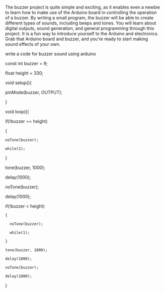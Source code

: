 The buzzer project is quite simple and exciting, as it enables even a newbie to learn how to make use of the Arduino board in controlling the operation of a buzzer.
By writing a small program, the buzzer will be able to create different types of sounds, including beeps and tones. 
You will learn about digital outputs, sound generation, and general programming through this project. It is a fun way to introduce yourself to the Arduino and electronics. 
Grab that Arduino board and buzzer, and you're ready to start making sound effects of your own.


write a code for buzzer sound using arduino

const int buzzer = 9;

 float height = 330; 

void setup(){
 
  pinMode(buzzer, OUTPUT); 

}

void loop(){
  
 if(!buzzer == height)
 
  {
  
    noTone(buzzer);
    
    while(1);
    
  }
  
  tone(buzzer, 1000); 
  
  delay(1000);    
  
  noTone(buzzer);   
  
  delay(1000);  
  

   if(!buzzer < height)
   
    {
    
      noTone(buzzer);
      
      while(1);
      
    }
    
    tone(buzzer, 1000);
    
    delay(1000); 
    
    noTone(buzzer); 
    
    delay(1000);
    
}


